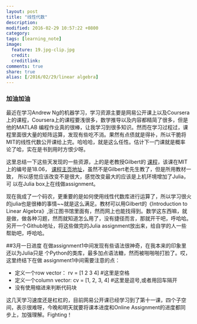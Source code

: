 ```yaml
---
layout: post
title: "线性代数"
description: 
modified: 2016-02-29 10:57:22 +0800
category: 
tags: [learning_note]
image:
  feature: 19.jpg-clip.jpg
  credit: 
  creditlink: 
comments: true
share: true
alias: [/2016/02/29/linear algebra]
---
```


### 加油加油

<!--more-->

最近在学习Andrew Ng的机器学习，学习资源主要是网易公开课上以及Coursera
上的课程，Coursera上的课程要浅很多，数学推导以及内容都精简了很多，但是
他的MATLAB 编程作业真的很棒，让我学习到很多知识。然而在学习过程过，课
程里面很大量的矩阵运算，发现有些吃不消。果然有点债就是得补，所以干脆将
MIT的线性代数公开课给上完。哈哈哈，就是这么任性。估计下一门课就是概率
论了哈，实在是书到用时方恨少呀。

这里总结一下这些天发现的一些资源，上的是老教授Gilbert的
[课程][opencourse]，该课在MIT上的编号是18.06，
[课程主页地址][MIT18.06]，虽然不是Gilbert老先生教了，但是所用教材一致，
所以感觉应该改变不是很大，感觉改变最大的应该是上机环境增加了Julia，可
以在Julia box上在线做assignment。

现在我成了一个码农，更重要的是如何使用线性代数库进行运算了，所以学习很火的julia也是很棒的事情~~就是这么满足。教材可以用Gilbert的《Introduction to Linear Algebra》,浙江图书馆里面有，然而网上也能找得到。数学这东西嘛，就是做，做各种习题，然而就知道怎么用了，没有捷径而言，那就开干吧，呼哈哈。另开一个Github地址，将这些做完的Julia assignment放出来，给自学的人一些帮助吧，呼哈哈。

##3月一日进度
在做assignment1中间发现有些语法很神奇，在我本来的印象里还以为Julia只是
个Python的类库，最多加点语法糖，然而被啪啪啪打脸了。哎，这里终结下在做
assignment1中间需要注意的点：

* 定义一个row vector： rv = [1 2 3 4]   #这里是空格
* 定义一个column vector: cv = [1, 2, 3, 4] #这里是逗号,或者用回车隔开
* 没有使用缩进来判断代码块

这几天学习速度还是杠杠的，目前网易公开课已经学习到了第十一课，四个子空
间，表示很难呀，今晚和明天就要将课本进度和Online Assignment的进度都同
步上，加强理解。Fighting！

[opencourse]: http://open.163.com/special/opencourse/daishu.html "线性代数课程"

[MIT18.06]: http://web.mit.edu/18.06/www/


